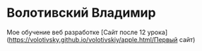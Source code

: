 # Волотивский Владимир
Мое обучение веб разработке
[Сайт после 12 урока](https://volotivsky.github.io/volotivskiy/apple.html/Первый сайт)
